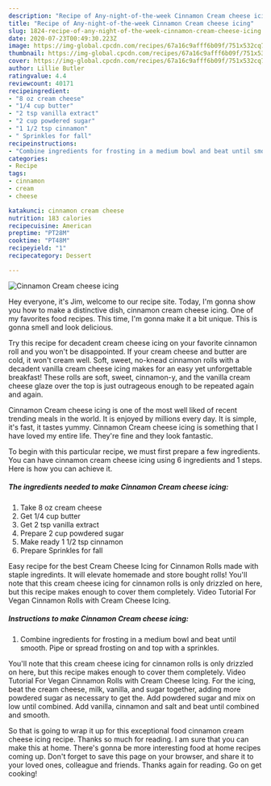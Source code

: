 ```yaml
---
description: "Recipe of Any-night-of-the-week Cinnamon Cream cheese icing"
title: "Recipe of Any-night-of-the-week Cinnamon Cream cheese icing"
slug: 1824-recipe-of-any-night-of-the-week-cinnamon-cream-cheese-icing
date: 2020-07-23T00:49:30.223Z
image: https://img-global.cpcdn.com/recipes/67a16c9afff6b09f/751x532cq70/cinnamon-cream-cheese-icing-recipe-main-photo.jpg
thumbnail: https://img-global.cpcdn.com/recipes/67a16c9afff6b09f/751x532cq70/cinnamon-cream-cheese-icing-recipe-main-photo.jpg
cover: https://img-global.cpcdn.com/recipes/67a16c9afff6b09f/751x532cq70/cinnamon-cream-cheese-icing-recipe-main-photo.jpg
author: Lillie Butler
ratingvalue: 4.4
reviewcount: 40171
recipeingredient:
- "8 oz cream cheese"
- "1/4 cup butter"
- "2 tsp vanilla extract"
- "2 cup powdered sugar"
- "1 1/2 tsp cinnamon"
- " Sprinkles for fall"
recipeinstructions:
- "Combine ingredients for frosting in a medium bowl and beat until smooth. Pipe or spread frosting on and top with a sprinkles."
categories:
- Recipe
tags:
- cinnamon
- cream
- cheese

katakunci: cinnamon cream cheese 
nutrition: 183 calories
recipecuisine: American
preptime: "PT28M"
cooktime: "PT48M"
recipeyield: "1"
recipecategory: Dessert

---
```



![Cinnamon Cream cheese icing](https://img-global.cpcdn.com/recipes/67a16c9afff6b09f/751x532cq70/cinnamon-cream-cheese-icing-recipe-main-photo.jpg)

Hey everyone, it's Jim, welcome to our recipe site. Today, I'm gonna show you how to make a distinctive dish, cinnamon cream cheese icing. One of my favorites food recipes. This time, I'm gonna make it a bit unique. This is gonna smell and look delicious.

Try this recipe for decadent cream cheese icing on your favorite cinnamon roll and you won&#39;t be disappointed. If your cream cheese and butter are cold, it won&#39;t cream well. Soft, sweet, no-knead cinnamon rolls with a decadent vanilla cream cheese icing makes for an easy yet unforgettable breakfast! These rolls are soft, sweet, cinnamon-y, and the vanilla cream cheese glaze over the top is just outrageous enough to be repeated again and again.

Cinnamon Cream cheese icing is one of the most well liked of recent trending meals in the world. It is enjoyed by millions every day. It is simple, it's fast, it tastes yummy. Cinnamon Cream cheese icing is something that I have loved my entire life. They're fine and they look fantastic.


To begin with this particular recipe, we must first prepare a few ingredients. You can have cinnamon cream cheese icing using 6 ingredients and 1 steps. Here is how you can achieve it.

<!--inarticleads1-->

##### The ingredients needed to make Cinnamon Cream cheese icing:

1. Take 8 oz cream cheese
1. Get 1/4 cup butter
1. Get 2 tsp vanilla extract
1. Prepare 2 cup powdered sugar
1. Make ready 1 1/2 tsp cinnamon
1. Prepare  Sprinkles for fall


Easy recipe for the best Cream Cheese Icing for Cinnamon Rolls made with staple ingredints. It will elevate homemade and store bought rolls! You&#39;ll note that this cream cheese icing for cinnamon rolls is only drizzled on here, but this recipe makes enough to cover them completely. Video Tutorial For Vegan Cinnamon Rolls with Cream Cheese Icing. 

<!--inarticleads2-->

##### Instructions to make Cinnamon Cream cheese icing:

1. Combine ingredients for frosting in a medium bowl and beat until smooth. Pipe or spread frosting on and top with a sprinkles.


You&#39;ll note that this cream cheese icing for cinnamon rolls is only drizzled on here, but this recipe makes enough to cover them completely. Video Tutorial For Vegan Cinnamon Rolls with Cream Cheese Icing. For the icing, beat the cream cheese, milk, vanilla, and sugar together, adding more powdered sugar as necessary to get the. Add powdered sugar and mix on low until combined. Add vanilla, cinnamon and salt and beat until combined and smooth. 

So that is going to wrap it up for this exceptional food cinnamon cream cheese icing recipe. Thanks so much for reading. I am sure that you can make this at home. There's gonna be more interesting food at home recipes coming up. Don't forget to save this page on your browser, and share it to your loved ones, colleague and friends. Thanks again for reading. Go on get cooking!
